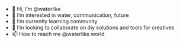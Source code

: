 - 👋 Hi, I’m @waterlike
- 👀 I’m interested in water, communication, future
- 🌱 I’m currently learning community
- 💞️ I’m looking to collaborate on diy solutions and tools for creatives
- 📫 How to reach me @waterlike.world

<!---
watelike/watelike is a ✨ special ✨ repository because its `README.md` (this file) appears on your GitHub profile.
You can click the Preview link to take a look at your changes.
--->
